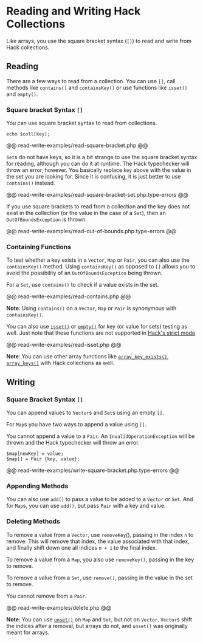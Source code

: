 # Reading and Writing Hack Collections

Like arrays, you use the square bracket syntax (`[]`) to read and write from Hack collections. 

## Reading

There are a few ways to read from a collection. You can use `[]`, call methods like `contains()` and `containsKey()` or use functions like `isset()` and `empty()`.

### Square bracket Syntax  `[]`

You can use square bracket syntax to read from collections.

```
echo $coll[key];
```

@@ read-write-examples/read-square-bracket.php @@

`Set`s do not have keys, so it is a bit strange to use the square bracket syntax for reading, although you can do it at runtime. The Hack typechecker will throw an error, however. You basically replace `key` above with the value in the set you are looking for. Since it is confusing, it is just better to use `contains()` instead.

@@ read-write-examples/read-square-bracket-set.php.type-errors @@

If you use square brackets to read from a collection and the key does not exist in the collection (or the value in the case of a `Set`), then an `OutOfBoundsException` is thrown.

@@ read-write-examples/read-out-of-bounds.php.type-errors @@

### Containing Functions

To test whether a key exists in a `Vector`, `Map` or `Pair`, you can also use the `containsKey()` method. Using `containsKey()` as opposed to `[]` allows you to avoid the possibility of an `OutOfBoundsException` being thrown.

For a `Set`, use `contains()` to check if a value exists in the set.

@@ read-write-examples/read-contains.php @@

**Note**: Using `contains()` on a `Vector`, `Map` or `Pair` is synonymous with `containsKey()`.

You can also use [`isset()`](http://php.net/manual/en/function.isset.php) or [`empty()`](http://php.net/manual/en/function.empty.php) for key (or value for sets) testing as well. Just note that these functions are not supported in [Hack's strict mode](../typechecker/modes.md)

@@ read-write-examples/read-isset.php @@

**Note**: You can use other array functions like [`array_key_exists()`](http://php.net/manual/en/function.array-key-exists.php), [`array_keys()`](http://php.net/manual/en/function.array-keys.php) with Hack collections as well.

## Writing

### Square Bracket Syntax `[]`

You can append values to `Vector`s and `Set`s using an empty `[]`. 

For `Map`s you have two ways to append a value using `[]`. 

You cannot append a value to a `Pair`. An `InvalidOperationException` will be thrown and the Hack typechecker will throw an error.

```
$map[newKey] = value;
$map[] = Pair {key, value};
```

@@ read-write-examples/write-square-bracket.php.type-errors @@

### Appending Methods

You can also use `add()` to pass a value to be added to a `Vector` or `Set`. And for `Map`s, you can use `add()`, but pass `Pair` with a key and value.

### Deleting Methods

To remove a value from a `Vector`, use `removeKey`(), passing in the index `n` to remove. This will remove that index, the value associated with that index, and finally shift down one all indices `n + 1` to the final index.

To remove a value from a `Map`, you also use `removeKey()`, passing in the key to remove.

To remove a value from a `Set`, use `remove()`, passing in the value in the set to remove.

You cannot remove from a `Pair`.

@@ read-write-examples/delete.php @@

**Note**: You can use [`unset()`](http://php.net/manual/en/function.unset.php) on `Map` and `Set`, but not on `Vector`. `Vector`s shift the indices after a removal, but arrays do not, and `unset()` was originally meant for arrays.

